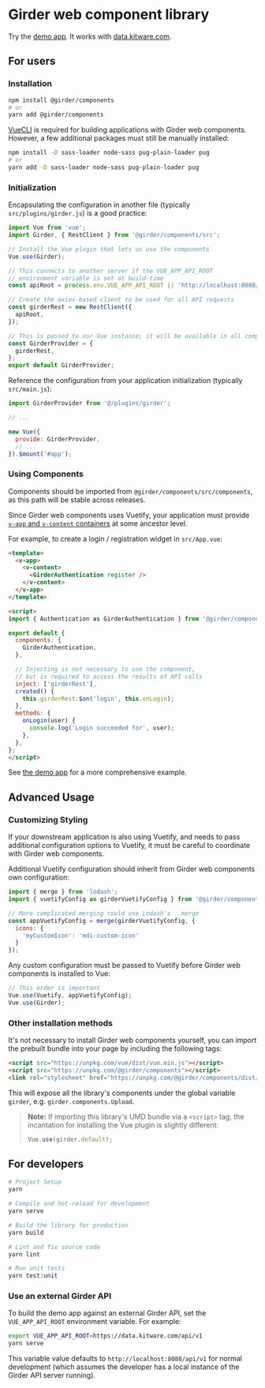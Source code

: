 # Girder web component library

Try the [demo app](https://girder.github.io/girder_web_components/).
It works with [data.kitware.com](https://data.kitware.com/).

## For users

### Installation

```bash
npm install @girder/components
# or
yarn add @girder/components
```

[VueCLI](https://cli.vuejs.org/) is required for building applications with Girder web components.
However, a few additional packages must still be manually installed:
```bash
npm install -D sass-loader node-sass pug-plain-loader pug
# or
yarn add -D sass-loader node-sass pug-plain-loader pug
```

### Initialization

Encapsulating the configuration in another file (typically `src/plugins/girder.js`) is a good practice:

```javascript
import Vue from 'vue';
import Girder, { RestClient } from '@girder/components/src';

// Install the Vue plugin that lets us use the components
Vue.use(Girder);

// This connects to another server if the VUE_APP_API_ROOT
// environment variable is set at build-time
const apiRoot = process.env.VUE_APP_API_ROOT || 'http://localhost:8080/api/v1';

// Create the axios-based client to be used for all API requests
const girderRest = new RestClient({
  apiRoot,
});

// This is passed to our Vue instance; it will be available in all components
const GirderProvider = {
  girderRest,
};
export default GirderProvider;
```

Reference the configuration from your application initialization (typically `src/main.js`):

```javascript
import GirderProvider from '@/plugins/girder';

// ...

new Vue({
  provide: GirderProvider,
  // ...
}).$mount('#app');
```

### Using Components

Components should be imported from `@girder/components/src/components`, as this path will be stable across releases.

Since Girder web components uses Vuetify, your application must provide
[`v-app` and `v-content` containers](https://vuetifyjs.com/en/framework/default-markup#all-about-app)
at some ancestor level.

For example, to create a login / registration widget in `src/App.vue`:

```html
<template>
  <v-app>
    <v-content>
      <GirderAuthentication register />
    </v-content>
  </v-app>
</template>

<script>
import { Authentication as GirderAuthentication } from '@girder/components/src/components';

export default {
  components: {
    GirderAuthentication,
  },

  // Injecting is not necessary to use the component,
  // but is required to access the results of API calls
  inject: ['girderRest'],
  created() {
    this.girderRest.$on('login', this.onLogin);
  },
  methods: {
    onLogin(user) {
      console.log('Login succeeded for', user);
    },
  },
};
</script>
```

See [the demo app](demo/App.vue) for a more comprehensive example.

## Advanced Usage

### Customizing Styling

If your downstream application is also using Vuetify, and needs to pass additional configuration
options to Vuetify, it must be careful to coordinate with Girder web components.

Additional Vuetify configuration should inherit from Girder web components own configuration:
```javascript
import { merge } from 'lodash';
import { vuetifyConfig as girderVuetifyConfig } from '@girder/components/src/utils';

// More complicated merging could use Lodash's _.merge
const appVuetifyConfig = merge(girderVuetifyConfig, {
  icons: {
    'myCustomIcon': 'mdi-custom-icon'
  }
});
```

Any custom configuration must be passed to Vuetify before Girder web components is
installed to Vue:
```javascript
// This order is important
Vue.use(Vuetify, appVuetifyConfig);
Vue.use(Girder);
```

### Other installation methods
It's not necessary to install Girder web components yourself, you can import the prebuilt bundle
into your page by including the following tags:

```html
<script src="https://unpkg.com/vue/dist/vue.min.js"></script>
<script src="https://unpkg.com/@girder/components"></script>
<link rel="stylesheet" href="https://unpkg.com/@girder/components/dist/girder.css">
```

This will expose all the library's components under the global variable `girder`, e.g.
`girder.components.Upload`.

> **Note:** If importing this library's UMD bundle via a ``<script>`` tag, the incantation for
> installing the Vue plugin is slightly different:
> ```javascript
> Vue.use(girder.default);
> ```

## For developers

```bash
# Project Setup
yarn

# Compile and hot-reload for development
yarn serve

# Build the library for production
yarn build

# Lint and fix source code
yarn lint

# Run unit tests
yarn test:unit
```

### Use an external Girder API

To build the demo app against an external Girder API, set the
`VUE_APP_API_ROOT` environment variable. For example:

```bash
export VUE_APP_API_ROOT=https://data.kitware.com/api/v1
yarn serve
```

This variable value defaults to `http://localhost:8080/api/v1` for
normal development (which assumes the developer has a local instance of
the Girder API server running).
